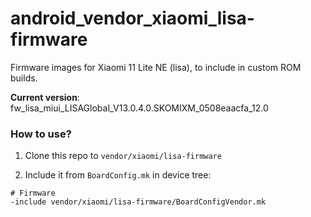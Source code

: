# android_vendor_xiaomi_lisa-firmware

Firmware images for Xiaomi 11 Lite NE (lisa), to include in custom ROM builds.

**Current version**: fw_lisa_miui_LISAGlobal_V13.0.4.0.SKOMIXM_0508eaacfa_12.0

### How to use?

1. Clone this repo to `vendor/xiaomi/lisa-firmware`

2. Include it from `BoardConfig.mk` in device tree:

```
# Firmware
-include vendor/xiaomi/lisa-firmware/BoardConfigVendor.mk
```
